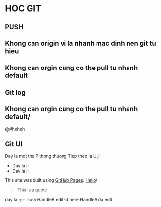 # HOC GIT
## PUSH
## Khong can origin vi la nhanh mac dinh nen git tu hieu

## Khong can orgin cung co the pull tu nhanh default
## Git log

## Khong can orgin cung co the pull tu nhanh default/
@#heheh

## Git UI
Day la mot the P thong thuong
Tiep theo la Ul,li
- Day la li
- Day la li

This site was built using [GitHub Pages](https://pages.github.com/).
[Hello](https://pages.github.com/)\
> This is a quote

day la `git bash`
HandleB edited here
HandleA da edit
